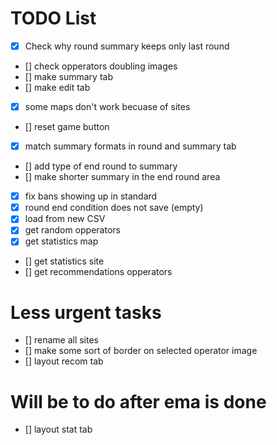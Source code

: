 # TODO List
- [x] Check why round summary keeps only last round
- [] check opperators doubling images
- [] make summary tab
- [] make edit tab
- [x] some maps don't work becuase of sites
- [] reset game button
- [x] match summary formats in round and summary tab
- [] add type of end round to summary
- [] make shorter summary in the end round area
- [x] fix bans showing up in standard
- [x] round end condition does not save (empty)
- [x] load from new CSV
- [x] get random opperators
- [x] get statistics map
- [] get statistics site
- [] get recommendations opperators


# Less urgent tasks
- [] rename all sites
- [] make some sort of border on selected operator image
- [] layout recom tab


# Will be to do after ema is done
- [] layout stat tab

